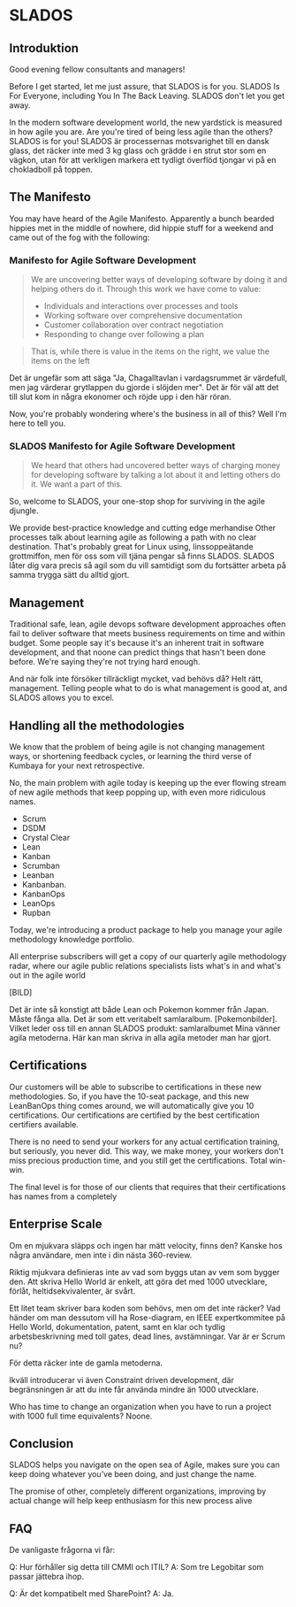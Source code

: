 # SLADOS

## Introduktion

Good evening fellow consultants and managers!

Before I get started, let me just assure, that SLADOS is for you.
SLADOS Is For Everyone, including You In The Back Leaving. SLADOS
don't let you get away.

In the modern software development world, the new yardstick is
measured in how agile you are. Are you're tired of being less agile
than the others? SLADOS is for you! SLADOS är processernas
motsvarighet till en dansk glass, det räcker inte med 3 kg glass och
grädde i en strut stor som en vägkon, utan för att verkligen markera
ett tydligt överflöd tjongar vi på en chokladboll på toppen.

## The Manifesto

You may have heard of the Agile Manifesto. Apparently a bunch bearded
hippies met in the middle of nowhere, did hippie stuff for a weekend
and came out of the fog with the following:

### Manifesto for Agile Software Development

> We are uncovering better ways of developing software by doing it and
> helping others do it. Through this work we have come to value:
>
> * Individuals and interactions over processes and tools
> * Working software over comprehensive documentation
> * Customer collaboration over contract negotiation
> * Responding to change over following a plan

> That is, while there is value in the items on the right, we value
> the items on the left

Det är ungefär som att säga "Ja, Chagalltavlan i vardagsrummet är
värdefull, men jag värderar grytlappen du gjorde i slöjden mer". Det
är för väl att det till slut kom in några ekonomer och röjde upp i den
här röran.

Now, you're probably wondering where's the business in all of this?
Well I'm here to tell you.

### SLADOS Manifesto for Agile Software Development

> We heard that others had uncovered better ways of charging money for
> developing software by talking a lot about it and letting others do
> it.  We want a part of this.

So, welcome to SLADOS, your one-stop shop for surviving in the agile
djungle.

We provide best-practice knowledge and cutting edge merhandise Other
processes talk about learning agile as following a path with no clear
destination. That's probably great for Linux using, linssoppeätande
grottmiffon, men för oss som vill tjäna pengar så finns SLADOS. SLADOS
låter dig vara precis så agil som du vill samtidigt som du fortsätter
arbeta på samma trygga sätt du alltid gjort.


## Management

Traditional safe, lean, agile devops software development approaches
often fail to deliver software that meets business requirements on
time and within budget. Some people say it's because it's an inherent
trait in software development, and that noone can predict things that
hasn't been done before. We're saying they're not trying hard enough.

And när folk inte försöker tillräckligt mycket, vad behövs då? Helt
rätt, management. Telling people what to do is what management is good
at, and SLADOS allows you to excel.


## Handling all the methodologies

We know that the problem of being agile is not changing management
ways, or shortening feedback cycles, or learning the third verse of
Kumbaya for your next retrospective.

No, the main problem with agile today is keeping up the ever flowing
stream of new agile methods that keep popping up, with even more
ridiculous names.

* Scrum
* DSDM
* Crystal Clear
* Lean
* Kanban
* Scrumban
* Leanban
* Kanbanban.
* KanbanOps
* LeanOps
* Rupban


Today, we're introducing a product package to help you manage your
agile methodology knowledge portfolio.

All enterprise subscribers will get a copy of our quarterly agile
methodology radar, where our agile public relations specialists lists
what's in and what's out in the agile world

[BILD]

Det är inte så konstigt att både Lean och Pokemon kommer från
Japan. Måste fånga alla. Det är som ett veritabelt
samlaralbum. [Pokemonbilder]. Vilket leder oss till en annan SLADOS
produkt: samlaralbumet Mina vänner agila metoderna. Här kan man skriva
in alla agila metoder man har gjort.


## Certifications

Our customers will be able to subscribe to certifications in these new
methodologies. So, if you have the 10-seat package, and this new
LeanBanOps thing comes around, we will automatically give you 10
certifications. Our certifications are certified by the best
certification certifiers available.

There is no need to send your workers for any actual certification
training, but seriously, you never did. This way, we make money, your
workers don't miss precious production time, and you still get the
certifications. Total win-win.

The final level is for those of our clients that requires that their
certifications has names from a completely

## Enterprise Scale

Om en mjukvara släpps och ingen har mätt velocity, finns den? Kanske
hos några användare, men inte i din nästa 360-review.

Riktig mjukvara definieras inte av vad som byggs utan av vem som
bygger den. Att skriva Hello World är enkelt, att göra det med 1000
utvecklare, förlåt, heltidsekvivalenter, är svårt.

Ett litet team skriver bara koden som behövs, men om det inte räcker?
Vad händer om man dessutom vill ha Rose-diagram, en IEEE
expertkommitee på Hello World, dokumentation, patent, samt en klar och
tydlig arbetsbeskrivning med toll gates, dead lines, avstämningar. Var
är er Scrum nu?

För detta räcker inte de gamla metoderna.

Ikväll introducerar vi även Constraint driven development, där
begränsningen är att du inte får använda mindre än 1000 utvecklare.

Who has time to change an organization when you have to run a project
with 1000 full time equivalents? Noone.

## Conclusion

SLADOS helps you navigate on the open sea of Agile, makes sure you can
keep doing whatever you’ve been doing, and just change the
name.

The promise of other, completely different organizations,
improving by actual change will help keep enthusiasm for this new
process alive

## FAQ

De vanligaste frågorna vi får:

Q: Hur förhåller sig detta till CMMI och ITIL?
A: Som tre Legobitar som passar jättebra ihop.

Q: Är det kompatibelt med SharePoint?
A: Ja.


